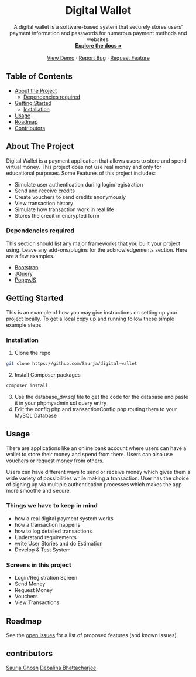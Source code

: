 <!-- PROJECT LOGO -->
<br />
<p align="center">

  <h1 align="center">Digital Wallet</h1>

  <p align="center">
  A digital wallet is a software-based system that securely stores users' payment information and passwords for numerous payment methods and websites.
    <br />
    <a href="https://github.com/Saurja/digital-wallet"><strong>Explore the docs »</strong></a>
    <br />
    <br />
    <a href="https://github.com/Saurja/digital-wallet">View Demo</a>
    ·
    <a href="https://github.com/Saurja/digital-wallet/issues">Report Bug</a>
    ·
    <a href="https://github.com/Saurja/digital-wallet/issues">Request Feature</a>
  </p>
</p>


<!-- TABLE OF CONTENTS -->

## Table of Contents

* [About the Project](#about-the-project)
  * [Dependencies required](#dependencies-required)
* [Getting Started](#getting-started)
  * [Installation](#installation)
* [Usage](#usage)
* [Roadmap](#roadmap)
* [Contributors](#contributors)



<!-- ABOUT THE PROJECT -->

## About The Project

Digital Wallet is a payment application that allows users to store and spend virtual money. This project does not use real money and only for educational purposes.
Some Features of this project includes:
* Simulate user authentication during login/registration
* Send and receive credits
* Create vouchers to send credits anonymously
* View transaction history
* Simulate how transaction work in real life
* Stores the credit in encrypted form

### Dependencies required

This section should list any major frameworks that you built your project using. Leave any add-ons/plugins for the acknowledgements section. Here are a few examples.
* [Bootstrap](https://getbootstrap.com)
* [JQuery](https://jquery.com)
* [PoppyJS](https://apvarun.github.io/poppyjs)



<!-- GETTING STARTED -->

## Getting Started

This is an example of how you may give instructions on setting up your project locally.
To get a local copy up and running follow these simple example steps.


### Installation

1. Clone the repo
```sh
git clone https://github.com/Saurja/digital-wallet
```
2. Install Composer packages
```sh
composer install
```
3. Use the database_dw.sql file to get the code for the database and paste it in your phpmyadmin sql query entry
4. Edit the config.php and transactionConfig.php routing them to your MySQL Database


<!-- USAGE -->

## Usage


There are applications like an online bank account where users can have a wallet to store their money and spend from there. Users can also use vouchers or request money from others.

Users can have different ways to send or receive money which gives them a wide variety of possibilities while making a transaction. User has the choice of signing up via multiple authentication processes which makes the app more smoothe and secure.


### Things we have to keep in mind
* how a real digital payment system works
* how a transaction happens
* how to log detailed transactions
* Understand requirements
* write User Stories and do Estimation
* Develop & Test System

### Screens in this project
* Login/Registration Screen
* Send Money
* Request Money
* Vouchers
* View Transactions


<!-- ROADMAP -->

## Roadmap

See the [open issues](https://github.com/Saurja/digital-wallet/issues) for a list of proposed features (and known issues).

<!--CONTRIBUTORS-->

## contributors
[Saurja Ghosh](https://github.com/Saurja)
[Debalina Bhattacharjee](https://github.com/lina-20)
